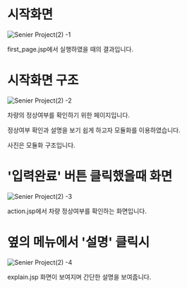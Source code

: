 # 시작화면
![Senier Project(2) -1](https://user-images.githubusercontent.com/51709213/66042901-b9e22880-e558-11e9-82ee-84b661260dbf.png)

first_page.jsp에서 실행하였을 때의 결과입니다.


# 시작화면 구조
![Senier Project(2) -2](https://user-images.githubusercontent.com/51709213/66042899-b9499200-e558-11e9-8777-24592331b14a.png)

차량의 정상여부를 확인하기 위한 페이지입니다.

정상여부 확인과 설명을 보기 쉽게 하고자 모듈화를 이용하였습니다.

사진은 모듈화 구조입니다.


# '입력완료' 버튼 클릭했을때 화면
![Senier Project(2) -3](https://user-images.githubusercontent.com/51709213/66042900-b9499200-e558-11e9-941c-9972ccbea2bd.PNG)

action.jsp에서 차량 정상여부를 확인하는 화면입니다.


# 옆의 메뉴에서 '설명' 클릭시
![Senier Project(2) -4](https://user-images.githubusercontent.com/51709213/66043078-337a1680-e559-11e9-839e-5fa499e4dbf1.PNG)

explain.jsp 화면이 보여지며 간단한 설명을 보여줍니다.

